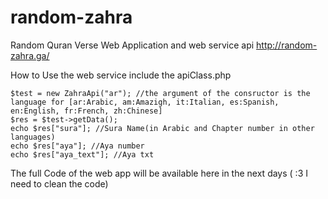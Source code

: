 # random-zahra
Random Quran Verse Web Application and web service api http://random-zahra.ga/

How to Use the web service
include the apiClass.php

	$test = new ZahraApi("ar"); //the argument of the consructor is the language for [ar:Arabic, am:Amazigh, it:Italian, es:Spanish, en:English, fr:French, zh:Chinese] 
	$res = $test->getData();
	echo $res["sura"]; //Sura Name(in Arabic and Chapter number in other languages)
	echo $res["aya"]; //Aya number
	echo $res["aya_text"]; //Aya txt
	

The full Code of the web app will be available here in the next days ( :3 I need to clean the code)
